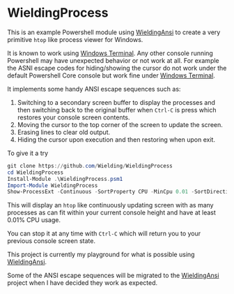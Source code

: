 # WieldingProcess

This is an example Powershell module using [WieldingAnsi](https://github.com/Wielding/WieldingAnsi) to create a very primitive `htop` like process viewer for Windows.

It is known to work using [Windows Terminal](https://github.com/microsoft/terminal).  Any other console running Powershell may have unexpected behavior or not work at all.  For example the ASNI escape codes for hiding/showing the cursor do not work under the default Powershell Core console but work fine under [Windows Terminal](https://github.com/microsoft/terminal).  

It implements some handy ANSI escape sequences such as:

1. Switching to a secondary screen buffer to display the processes and then switching back to the original buffer when `Ctrl-C` is press which restores your console screen contents.
2. Moving the cursor to the top corner of the screen to update the screen.
3. Erasing lines to clear old output.
4. Hiding the cursor upon execution and then restoring when upon exit.

To give it a try 

```powershell
git clone https://github.com/Wielding/WieldingProcess
cd WieldingProcess
Install-Module .\WieldingProcess.psm1
Import-Module WieldingProcess
Show-ProcessExt -Continuous -SortProperty CPU -MinCpu 0.01 -SortDirection Descending
```

This will display an `htop` like continuously updating screen with as many processes as can fit within your current console height and have at least 0.01% CPU usage.

You can stop it at any time with `Ctrl-C` which will return you to your previous console screen state.

This project is currently my playground for what is possible using [WieldingAnsi](https://github.com/Wielding/WieldingAnsi).

Some of the ANSI escape sequences will be migrated to the [WieldingAnsi](https://github.com/Wielding/WieldingAnsi) project when I have decided they work as expected.




